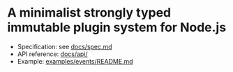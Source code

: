 # A minimalist strongly typed immutable plugin system for Node.js

- Specification: see [docs/spec.md](docs/spec.md)
- API reference: [docs/api/](docs/api/README.md)
- Example: [examples/events/README.md](examples/events/README.md)
